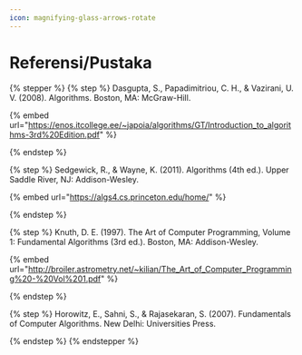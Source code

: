 ```yaml
---
icon: magnifying-glass-arrows-rotate
---
```


# Referensi/Pustaka

{% stepper %}
{% step %}
Dasgupta, S., Papadimitriou, C. H., & Vazirani, U. V. (2008). Algorithms. Boston, MA: McGraw-Hill.

{% embed url="https://enos.itcollege.ee/~japoia/algorithms/GT/Introduction_to_algorithms-3rd%20Edition.pdf" %}


{% endstep %}

{% step %}
Sedgewick, R., & Wayne, K. (2011). Algorithms (4th ed.). Upper Saddle River, NJ: Addison-Wesley.

{% embed url="https://algs4.cs.princeton.edu/home/" %}


{% endstep %}

{% step %}
Knuth, D. E. (1997). The Art of Computer Programming, Volume 1: Fundamental Algorithms (3rd ed.). Boston, MA: Addison-Wesley.

{% embed url="http://broiler.astrometry.net/~kilian/The_Art_of_Computer_Programming%20-%20Vol%201.pdf" %}


{% endstep %}

{% step %}
Horowitz, E., Sahni, S., & Rajasekaran, S. (2007). Fundamentals of Computer Algorithms. New Delhi: Universities Press.


{% endstep %}
{% endstepper %}
